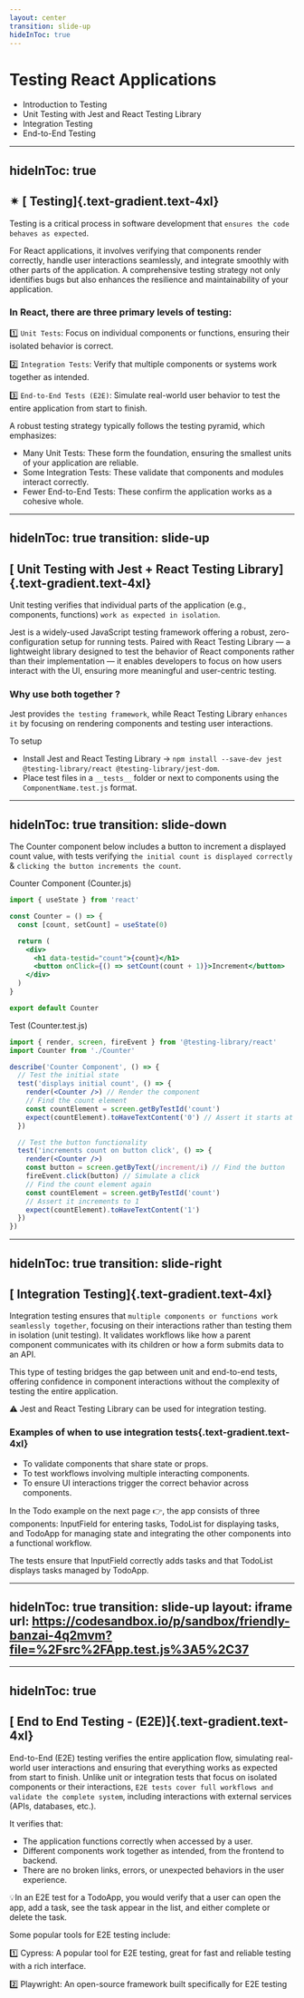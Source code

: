 ```yaml
---
layout: center
transition: slide-up
hideInToc: true
---
```


# Testing React Applications

<div mt-2 />

- Introduction to Testing
- Unit Testing with Jest and React Testing Library
- Integration Testing
- End-to-End Testing

---
hideInToc: true
---

## ✴ [ Testing]{.text-gradient.text-4xl}

Testing is a critical process in software development that `ensures the code behaves as expected`.

For React applications, it involves verifying that <span class="text-teal-400">components render correctly</span>, <span class="text-teal-400">handle user interactions seamlessly</span>, and <span class="text-teal-400">integrate smoothly with other parts</span> of the application. A comprehensive testing strategy not only identifies bugs but also enhances the resilience and maintainability of your application.

<v-clicks>

### In React, there are three primary levels of testing:

1️⃣ `Unit Tests`: Focus on individual components or functions, ensuring their isolated behavior is correct.

2️⃣ `Integration Tests`: Verify that multiple components or systems work together as intended.

3️⃣ `End-to-End Tests (E2E)`: Simulate real-world user behavior to test the entire application from start to finish.

A robust testing strategy typically follows the testing pyramid, which emphasizes:

- <span class="text-teal-400">Many</span> Unit Tests: These form the foundation, ensuring the smallest units of your application are reliable.
- <span class="text-teal-400">Some</span> Integration Tests: These validate that components and modules interact correctly.
- <span class="text-teal-400">Fewer</span> End-to-End Tests: These confirm the application works as a cohesive whole.

</v-clicks>

---
hideInToc: true
transition: slide-up
---

## [ Unit Testing with Jest + React Testing Library]{.text-gradient.text-4xl}

Unit testing verifies that individual parts of the application (e.g., components, functions) `work as expected in isolation`.

<span class="text-teal-400">Jest</span> is a widely-used JavaScript testing framework offering a robust, zero-configuration setup for running tests. Paired with <span class="text-teal-400">React Testing Library</span> — a lightweight library designed to test the behavior of React components rather than their implementation — it enables developers to focus on how users interact with the UI, ensuring more meaningful and user-centric testing.

<v-clicks>

### Why use both together ?

Jest provides `the testing framework`, while React Testing Library `enhances it` by focusing on rendering components and testing user interactions.

To setup

- Install <span class="text-teal-400">Jest</span> and <span class="text-teal-400">React Testing Library</span> → `npm install --save-dev jest @testing-library/react @testing-library/jest-dom`.
- Place test files in a `__tests__` folder or next to components using the `ComponentName.test.js` format.

</v-clicks>

---
hideInToc: true
transition: slide-down
---

The Counter component below includes a button to increment a displayed count value, with tests verifying `the initial count is displayed correctly` & `clicking the button increments the count`.

<div  class="flex gap-2 w-full">

<div v-click  class="w-1/3">
Counter Component  (Counter.js)

```jsx {monaco} {lineNumbers: true}
import { useState } from 'react'

const Counter = () => {
  const [count, setCount] = useState(0)

  return (
    <div>
      <h1 data-testid="count">{count}</h1>
      <button onClick={() => setCount(count + 1)}>Increment</button>
    </div>
  )
}

export default Counter
```

</div>

<div v-click  class="w-2/3">
Test (Counter.test.js)

```jsx {monaco} {lineNumbers: true}
import { render, screen, fireEvent } from '@testing-library/react'
import Counter from './Counter'

describe('Counter Component', () => {
  // Test the initial state
  test('displays initial count', () => {
    render(<Counter />) // Render the component
    // Find the count element
    const countElement = screen.getByTestId('count')
    expect(countElement).toHaveTextContent('0') // Assert it starts at 0
  })

  // Test the button functionality
  test('increments count on button click', () => {
    render(<Counter />)
    const button = screen.getByText(/increment/i) // Find the button
    fireEvent.click(button) // Simulate a click
    // Find the count element again
    const countElement = screen.getByTestId('count')
    // Assert it increments to 1
    expect(countElement).toHaveTextContent('1')
  })
})
```

</div>
</div>

---
hideInToc: true
transition: slide-right
---

## [ Integration Testing]{.text-gradient.text-4xl}

Integration testing ensures that `multiple components or functions work seamlessly together`, focusing on their interactions rather than testing them in isolation (unit testing). It validates workflows like how a parent component communicates with its children or how a form submits data to an API.

This type of testing bridges the gap between unit and end-to-end tests, offering confidence in component interactions without the complexity of testing the entire application.

<v-clicks>

⚠️ Jest and React Testing Library can be used for integration testing.

### Examples of when to use integration tests{.text-gradient.text-4xl}

- To validate components that share state or props.
- To test workflows involving multiple interacting components.
- To ensure UI interactions trigger the correct behavior across components.

In the Todo example on the next page 👉, the app consists of three components: InputField for entering tasks, TodoList for displaying tasks, and TodoApp for managing state and integrating the other components into a functional workflow.

The tests ensure that InputField correctly adds tasks and that TodoList displays tasks managed by TodoApp.

</v-clicks>

---
hideInToc: true
transition: slide-up
layout: iframe
url: https://codesandbox.io/p/sandbox/friendly-banzai-4q2mvm?file=%2Fsrc%2FApp.test.js%3A5%2C37
---

---
hideInToc: true
---

## [ End to End Testing - (E2E)]{.text-gradient.text-4xl}

End-to-End (E2E) testing verifies the entire application flow, simulating real-world user interactions and ensuring that everything works as expected from start to finish. Unlike unit or integration tests that focus on isolated components or their interactions, `E2E tests cover full workflows and validate the complete system`, including interactions with external services (APIs, databases, etc.).

It verifies that:

- The application functions correctly when accessed by a user.
- Different components work together as intended, from the frontend to backend.
- There are no broken links, errors, or unexpected behaviors in the user experience.

💡In an E2E test for a TodoApp, you would verify that a user can open the app, add a task, see the task appear in the list, and either complete or delete the task.

Some popular tools for E2E testing include:

1️⃣ <span class="text-teal-400">Cypress</span>: A popular tool for E2E testing, great for fast and reliable testing with a rich interface.

2️⃣ <span class="text-teal-400">Playwright</span>: An open-source framework built specifically for E2E testing
